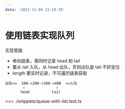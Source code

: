 ```yaml
---
date: '2022-11-04 23:19:39'
---
```


# 使用链表实现队列

实现思路

- 单向链表，需同时记录 head 和 tail
- 要从 tail 入队，从 head 出队，否则出队是 tail 不好定位
- length 要实时记录，不可遍历链表获取

```
出队<=  100->200->300->400  <=入队
        ↑              ↑
       head          tail
```

<<< ./snippets/queue-with-list.test.ts
